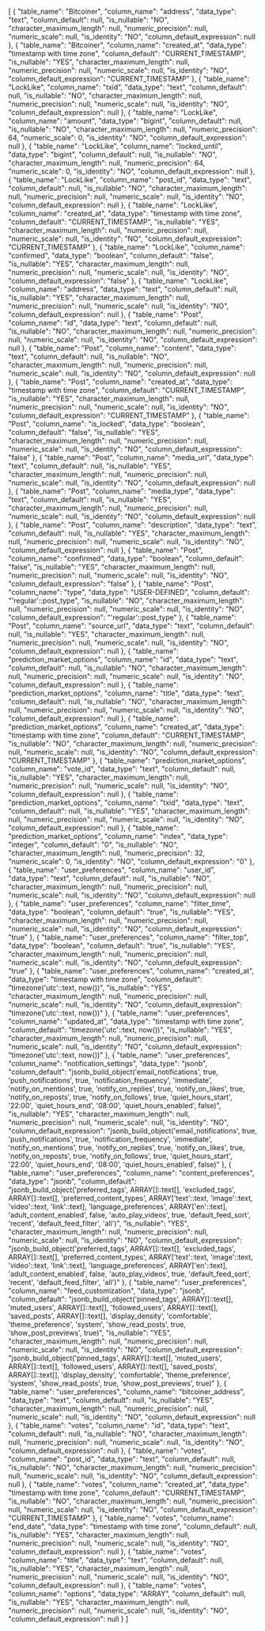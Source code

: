 [
  {
    "table_name": "Bitcoiner",
    "column_name": "address",
    "data_type": "text",
    "column_default": null,
    "is_nullable": "NO",
    "character_maximum_length": null,
    "numeric_precision": null,
    "numeric_scale": null,
    "is_identity": "NO",
    "column_default_expression": null
  },
  {
    "table_name": "Bitcoiner",
    "column_name": "created_at",
    "data_type": "timestamp with time zone",
    "column_default": "CURRENT_TIMESTAMP",
    "is_nullable": "YES",
    "character_maximum_length": null,
    "numeric_precision": null,
    "numeric_scale": null,
    "is_identity": "NO",
    "column_default_expression": "CURRENT_TIMESTAMP"
  },
  {
    "table_name": "LockLike",
    "column_name": "txid",
    "data_type": "text",
    "column_default": null,
    "is_nullable": "NO",
    "character_maximum_length": null,
    "numeric_precision": null,
    "numeric_scale": null,
    "is_identity": "NO",
    "column_default_expression": null
  },
  {
    "table_name": "LockLike",
    "column_name": "amount",
    "data_type": "bigint",
    "column_default": null,
    "is_nullable": "NO",
    "character_maximum_length": null,
    "numeric_precision": 64,
    "numeric_scale": 0,
    "is_identity": "NO",
    "column_default_expression": null
  },
  {
    "table_name": "LockLike",
    "column_name": "locked_until",
    "data_type": "bigint",
    "column_default": null,
    "is_nullable": "NO",
    "character_maximum_length": null,
    "numeric_precision": 64,
    "numeric_scale": 0,
    "is_identity": "NO",
    "column_default_expression": null
  },
  {
    "table_name": "LockLike",
    "column_name": "post_id",
    "data_type": "text",
    "column_default": null,
    "is_nullable": "NO",
    "character_maximum_length": null,
    "numeric_precision": null,
    "numeric_scale": null,
    "is_identity": "NO",
    "column_default_expression": null
  },
  {
    "table_name": "LockLike",
    "column_name": "created_at",
    "data_type": "timestamp with time zone",
    "column_default": "CURRENT_TIMESTAMP",
    "is_nullable": "YES",
    "character_maximum_length": null,
    "numeric_precision": null,
    "numeric_scale": null,
    "is_identity": "NO",
    "column_default_expression": "CURRENT_TIMESTAMP"
  },
  {
    "table_name": "LockLike",
    "column_name": "confirmed",
    "data_type": "boolean",
    "column_default": "false",
    "is_nullable": "YES",
    "character_maximum_length": null,
    "numeric_precision": null,
    "numeric_scale": null,
    "is_identity": "NO",
    "column_default_expression": "false"
  },
  {
    "table_name": "LockLike",
    "column_name": "address",
    "data_type": "text",
    "column_default": null,
    "is_nullable": "YES",
    "character_maximum_length": null,
    "numeric_precision": null,
    "numeric_scale": null,
    "is_identity": "NO",
    "column_default_expression": null
  },
  {
    "table_name": "Post",
    "column_name": "id",
    "data_type": "text",
    "column_default": null,
    "is_nullable": "NO",
    "character_maximum_length": null,
    "numeric_precision": null,
    "numeric_scale": null,
    "is_identity": "NO",
    "column_default_expression": null
  },
  {
    "table_name": "Post",
    "column_name": "content",
    "data_type": "text",
    "column_default": null,
    "is_nullable": "NO",
    "character_maximum_length": null,
    "numeric_precision": null,
    "numeric_scale": null,
    "is_identity": "NO",
    "column_default_expression": null
  },
  {
    "table_name": "Post",
    "column_name": "created_at",
    "data_type": "timestamp with time zone",
    "column_default": "CURRENT_TIMESTAMP",
    "is_nullable": "YES",
    "character_maximum_length": null,
    "numeric_precision": null,
    "numeric_scale": null,
    "is_identity": "NO",
    "column_default_expression": "CURRENT_TIMESTAMP"
  },
  {
    "table_name": "Post",
    "column_name": "is_locked",
    "data_type": "boolean",
    "column_default": "false",
    "is_nullable": "YES",
    "character_maximum_length": null,
    "numeric_precision": null,
    "numeric_scale": null,
    "is_identity": "NO",
    "column_default_expression": "false"
  },
  {
    "table_name": "Post",
    "column_name": "media_url",
    "data_type": "text",
    "column_default": null,
    "is_nullable": "YES",
    "character_maximum_length": null,
    "numeric_precision": null,
    "numeric_scale": null,
    "is_identity": "NO",
    "column_default_expression": null
  },
  {
    "table_name": "Post",
    "column_name": "media_type",
    "data_type": "text",
    "column_default": null,
    "is_nullable": "YES",
    "character_maximum_length": null,
    "numeric_precision": null,
    "numeric_scale": null,
    "is_identity": "NO",
    "column_default_expression": null
  },
  {
    "table_name": "Post",
    "column_name": "description",
    "data_type": "text",
    "column_default": null,
    "is_nullable": "YES",
    "character_maximum_length": null,
    "numeric_precision": null,
    "numeric_scale": null,
    "is_identity": "NO",
    "column_default_expression": null
  },
  {
    "table_name": "Post",
    "column_name": "confirmed",
    "data_type": "boolean",
    "column_default": "false",
    "is_nullable": "YES",
    "character_maximum_length": null,
    "numeric_precision": null,
    "numeric_scale": null,
    "is_identity": "NO",
    "column_default_expression": "false"
  },
  {
    "table_name": "Post",
    "column_name": "type",
    "data_type": "USER-DEFINED",
    "column_default": "'regular'::post_type",
    "is_nullable": "NO",
    "character_maximum_length": null,
    "numeric_precision": null,
    "numeric_scale": null,
    "is_identity": "NO",
    "column_default_expression": "'regular'::post_type"
  },
  {
    "table_name": "Post",
    "column_name": "source_url",
    "data_type": "text",
    "column_default": null,
    "is_nullable": "YES",
    "character_maximum_length": null,
    "numeric_precision": null,
    "numeric_scale": null,
    "is_identity": "NO",
    "column_default_expression": null
  },
  {
    "table_name": "prediction_market_options",
    "column_name": "id",
    "data_type": "text",
    "column_default": null,
    "is_nullable": "NO",
    "character_maximum_length": null,
    "numeric_precision": null,
    "numeric_scale": null,
    "is_identity": "NO",
    "column_default_expression": null
  },
  {
    "table_name": "prediction_market_options",
    "column_name": "title",
    "data_type": "text",
    "column_default": null,
    "is_nullable": "NO",
    "character_maximum_length": null,
    "numeric_precision": null,
    "numeric_scale": null,
    "is_identity": "NO",
    "column_default_expression": null
  },
  {
    "table_name": "prediction_market_options",
    "column_name": "created_at",
    "data_type": "timestamp with time zone",
    "column_default": "CURRENT_TIMESTAMP",
    "is_nullable": "NO",
    "character_maximum_length": null,
    "numeric_precision": null,
    "numeric_scale": null,
    "is_identity": "NO",
    "column_default_expression": "CURRENT_TIMESTAMP"
  },
  {
    "table_name": "prediction_market_options",
    "column_name": "vote_id",
    "data_type": "text",
    "column_default": null,
    "is_nullable": "YES",
    "character_maximum_length": null,
    "numeric_precision": null,
    "numeric_scale": null,
    "is_identity": "NO",
    "column_default_expression": null
  },
  {
    "table_name": "prediction_market_options",
    "column_name": "txid",
    "data_type": "text",
    "column_default": null,
    "is_nullable": "YES",
    "character_maximum_length": null,
    "numeric_precision": null,
    "numeric_scale": null,
    "is_identity": "NO",
    "column_default_expression": null
  },
  {
    "table_name": "prediction_market_options",
    "column_name": "index",
    "data_type": "integer",
    "column_default": "0",
    "is_nullable": "NO",
    "character_maximum_length": null,
    "numeric_precision": 32,
    "numeric_scale": 0,
    "is_identity": "NO",
    "column_default_expression": "0"
  },
  {
    "table_name": "user_preferences",
    "column_name": "user_id",
    "data_type": "text",
    "column_default": null,
    "is_nullable": "NO",
    "character_maximum_length": null,
    "numeric_precision": null,
    "numeric_scale": null,
    "is_identity": "NO",
    "column_default_expression": null
  },
  {
    "table_name": "user_preferences",
    "column_name": "filter_time",
    "data_type": "boolean",
    "column_default": "true",
    "is_nullable": "YES",
    "character_maximum_length": null,
    "numeric_precision": null,
    "numeric_scale": null,
    "is_identity": "NO",
    "column_default_expression": "true"
  },
  {
    "table_name": "user_preferences",
    "column_name": "filter_top",
    "data_type": "boolean",
    "column_default": "true",
    "is_nullable": "YES",
    "character_maximum_length": null,
    "numeric_precision": null,
    "numeric_scale": null,
    "is_identity": "NO",
    "column_default_expression": "true"
  },
  {
    "table_name": "user_preferences",
    "column_name": "created_at",
    "data_type": "timestamp with time zone",
    "column_default": "timezone('utc'::text, now())",
    "is_nullable": "YES",
    "character_maximum_length": null,
    "numeric_precision": null,
    "numeric_scale": null,
    "is_identity": "NO",
    "column_default_expression": "timezone('utc'::text, now())"
  },
  {
    "table_name": "user_preferences",
    "column_name": "updated_at",
    "data_type": "timestamp with time zone",
    "column_default": "timezone('utc'::text, now())",
    "is_nullable": "YES",
    "character_maximum_length": null,
    "numeric_precision": null,
    "numeric_scale": null,
    "is_identity": "NO",
    "column_default_expression": "timezone('utc'::text, now())"
  },
  {
    "table_name": "user_preferences",
    "column_name": "notification_settings",
    "data_type": "jsonb",
    "column_default": "jsonb_build_object('email_notifications', true, 'push_notifications', true, 'notification_frequency', 'immediate', 'notify_on_mentions', true, 'notify_on_replies', true, 'notify_on_likes', true, 'notify_on_reposts', true, 'notify_on_follows', true, 'quiet_hours_start', '22:00', 'quiet_hours_end', '08:00', 'quiet_hours_enabled', false)",
    "is_nullable": "YES",
    "character_maximum_length": null,
    "numeric_precision": null,
    "numeric_scale": null,
    "is_identity": "NO",
    "column_default_expression": "jsonb_build_object('email_notifications', true, 'push_notifications', true, 'notification_frequency', 'immediate', 'notify_on_mentions', true, 'notify_on_replies', true, 'notify_on_likes', true, 'notify_on_reposts', true, 'notify_on_follows', true, 'quiet_hours_start', '22:00', 'quiet_hours_end', '08:00', 'quiet_hours_enabled', false)"
  },
  {
    "table_name": "user_preferences",
    "column_name": "content_preferences",
    "data_type": "jsonb",
    "column_default": "jsonb_build_object('preferred_tags', ARRAY[]::text[], 'excluded_tags', ARRAY[]::text[], 'preferred_content_types', ARRAY['text'::text, 'image'::text, 'video'::text, 'link'::text], 'language_preferences', ARRAY['en'::text], 'adult_content_enabled', false, 'auto_play_videos', true, 'default_feed_sort', 'recent', 'default_feed_filter', 'all')",
    "is_nullable": "YES",
    "character_maximum_length": null,
    "numeric_precision": null,
    "numeric_scale": null,
    "is_identity": "NO",
    "column_default_expression": "jsonb_build_object('preferred_tags', ARRAY[]::text[], 'excluded_tags', ARRAY[]::text[], 'preferred_content_types', ARRAY['text'::text, 'image'::text, 'video'::text, 'link'::text], 'language_preferences', ARRAY['en'::text], 'adult_content_enabled', false, 'auto_play_videos', true, 'default_feed_sort', 'recent', 'default_feed_filter', 'all')"
  },
  {
    "table_name": "user_preferences",
    "column_name": "feed_customization",
    "data_type": "jsonb",
    "column_default": "jsonb_build_object('pinned_tags', ARRAY[]::text[], 'muted_users', ARRAY[]::text[], 'followed_users', ARRAY[]::text[], 'saved_posts', ARRAY[]::text[], 'display_density', 'comfortable', 'theme_preference', 'system', 'show_read_posts', true, 'show_post_previews', true)",
    "is_nullable": "YES",
    "character_maximum_length": null,
    "numeric_precision": null,
    "numeric_scale": null,
    "is_identity": "NO",
    "column_default_expression": "jsonb_build_object('pinned_tags', ARRAY[]::text[], 'muted_users', ARRAY[]::text[], 'followed_users', ARRAY[]::text[], 'saved_posts', ARRAY[]::text[], 'display_density', 'comfortable', 'theme_preference', 'system', 'show_read_posts', true, 'show_post_previews', true)"
  },
  {
    "table_name": "user_preferences",
    "column_name": "bitcoiner_address",
    "data_type": "text",
    "column_default": null,
    "is_nullable": "YES",
    "character_maximum_length": null,
    "numeric_precision": null,
    "numeric_scale": null,
    "is_identity": "NO",
    "column_default_expression": null
  },
  {
    "table_name": "votes",
    "column_name": "id",
    "data_type": "text",
    "column_default": null,
    "is_nullable": "NO",
    "character_maximum_length": null,
    "numeric_precision": null,
    "numeric_scale": null,
    "is_identity": "NO",
    "column_default_expression": null
  },
  {
    "table_name": "votes",
    "column_name": "post_id",
    "data_type": "text",
    "column_default": null,
    "is_nullable": "NO",
    "character_maximum_length": null,
    "numeric_precision": null,
    "numeric_scale": null,
    "is_identity": "NO",
    "column_default_expression": null
  },
  {
    "table_name": "votes",
    "column_name": "created_at",
    "data_type": "timestamp with time zone",
    "column_default": "CURRENT_TIMESTAMP",
    "is_nullable": "NO",
    "character_maximum_length": null,
    "numeric_precision": null,
    "numeric_scale": null,
    "is_identity": "NO",
    "column_default_expression": "CURRENT_TIMESTAMP"
  },
  {
    "table_name": "votes",
    "column_name": "end_date",
    "data_type": "timestamp with time zone",
    "column_default": null,
    "is_nullable": "YES",
    "character_maximum_length": null,
    "numeric_precision": null,
    "numeric_scale": null,
    "is_identity": "NO",
    "column_default_expression": null
  },
  {
    "table_name": "votes",
    "column_name": "title",
    "data_type": "text",
    "column_default": null,
    "is_nullable": "YES",
    "character_maximum_length": null,
    "numeric_precision": null,
    "numeric_scale": null,
    "is_identity": "NO",
    "column_default_expression": null
  },
  {
    "table_name": "votes",
    "column_name": "options",
    "data_type": "ARRAY",
    "column_default": null,
    "is_nullable": "YES",
    "character_maximum_length": null,
    "numeric_precision": null,
    "numeric_scale": null,
    "is_identity": "NO",
    "column_default_expression": null
  }
]



